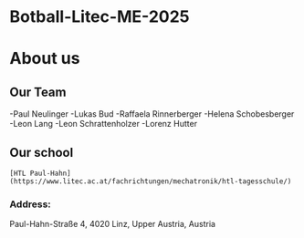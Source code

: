 # Botball-Litec-ME-2025
# About us
## Our Team
-Paul Neulinger
-Lukas Bud
-Raffaela Rinnerberger
-Helena Schobesberger
-Leon Lang
-Leon Schrattenholzer
-Lorenz Hutter
    
## Our school  
    [HTL Paul-Hahn](https://www.litec.ac.at/fachrichtungen/mechatronik/htl-tagesschule/)  
### Address:  
Paul-Hahn-Straße 4, 4020 Linz, Upper Austria, Austria
